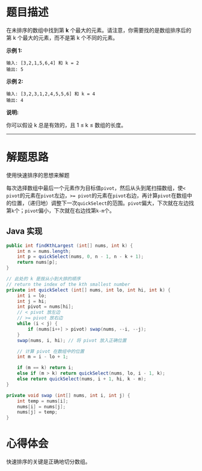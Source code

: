 # 题目描述

在未排序的数组中找到第 **k** 个最大的元素。请注意，你需要找的是数组排序后的第 k 个最大的元素，而不是第 k 个不同的元素。

**示例 1:**

```
输入: [3,2,1,5,6,4] 和 k = 2
输出: 5
```

**示例 2:**

```
输入: [3,2,3,1,2,4,5,5,6] 和 k = 4
输出: 4
```

**说明:**

你可以假设 k 总是有效的，且 1 ≤ k ≤ 数组的长度。

---

# 解题思路

使用快速排序的思想来解题

每次选择数组中最后一个元素作为目标值`pivot`，然后从头到尾扫描数组，使`< pivot`的元素在`pivot`左边，`>= pivot`的元素在`pivot`右边，再计算`pivot`在数组中的位置，（递归地）调整下一次`quickSelect`的范围。`pivot`偏大，下次就在左边找第`k`个；`pivot`偏小，下次就在右边找第`k-m`个。

## Java 实现

```java
public int findKthLargest (int[] nums, int k) {
    int n = nums.length;
    int p = quickSelect(nums, 0, n - 1, n - k + 1);
    return nums[p];
}

// 此处的 k 是按从小到大排的顺序
// return the index of the kth smallest number
private int quickSelect (int[] nums, int lo, int hi, int k) {
    int i = lo;
    int j = hi;
    int pivot = nums[hi];
    // < pivot 放左边
    // >= pivot 放右边
    while (i < j) {
        if (nums[i++] > pivot) swap(nums, --i, --j);
    }
    swap(nums, i, hi); // 将 pivot 放入正确位置

    // 计算 pivot 在数组中的位置
    int m = i - lo + 1;

    if (m == k) return i;
    else if (m > k) return quickSelect(nums, lo, i - 1, k);
    else return quickSelect(nums, i + 1, hi, k - m);
}

private void swap (int[] nums, int i, int j) {
    int temp = nums[i];
    nums[i] = nums[j];
    nums[j] = temp;
}
```

# 心得体会

快速排序的关键是正确地切分数组。